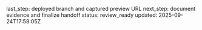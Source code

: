 last_step: deployed branch and captured preview URL
next_step: document evidence and finalize handoff
status: review_ready
updated: 2025-09-24T17:58:05Z

